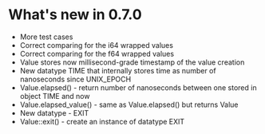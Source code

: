 # What's new in 0.7.0

* More test cases
* Correct comparing for the i64 wrapped values
* Correct comparing for the f64 wrapped values
* Value stores now millisecond-grade timestamp of the value creation
* New datatype TIME that internally stores time as number of nanoseconds since UNIX_EPOCH
* Value.elapsed() - return number of nanoseconds between one stored in object TIME and now
* Value.elapsed_value() - same as Value.elapsed() but returns Value
* New datatype - EXIT
* Value::exit() - create an instance of datatype EXIT
